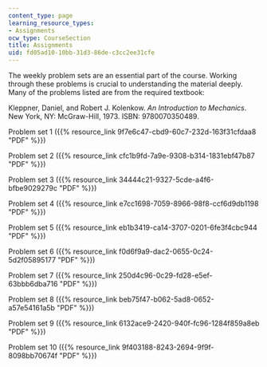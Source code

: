 ```yaml
---
content_type: page
learning_resource_types:
- Assignments
ocw_type: CourseSection
title: Assignments
uid: fd05ad10-10bb-31d3-86de-c3cc2ee31cfe
---
```


The weekly problem sets are an essential part of the course. Working through these problems is crucial to understanding the material deeply. Many of the problems listed are from the required textbook:

Kleppner, Daniel, and Robert J. Kolenkow. _An Introduction to Mechanics_. New York, NY: McGraw-Hill, 1973. ISBN: 9780070350489.

Problem set 1 ({{% resource_link 9f7e6c47-cbd9-60c7-232d-163f31cfdaa8 "PDF" %}})

Problem set 2 ({{% resource_link cfc1b9fd-7a9e-9308-b314-1831ebf47b87 "PDF" %}})

Problem set 3 ({{% resource_link 34444c21-9327-5cde-a4f6-bfbe9029279c "PDF" %}})

Problem set 4 ({{% resource_link e7cc1698-7059-8966-98f8-ccf6d9db1198 "PDF" %}})

Problem set 5 ({{% resource_link eb1b3419-ca14-3707-0201-6fe3f4cbc944 "PDF" %}})

Problem set 6 ({{% resource_link f0d6f9a9-dac2-0655-0c24-5d2f05895177 "PDF" %}})

Problem set 7 ({{% resource_link 250d4c96-0c29-fd28-e5ef-63bbb6dba716 "PDF" %}})

Problem set 8 ({{% resource_link beb75f47-b062-5ad8-0652-a57e54161a5b "PDF" %}})

Problem set 9 ({{% resource_link 6132ace9-2420-940f-fc96-1284f859a8eb "PDF" %}})

Problem set 10 ({{% resource_link 9f403188-8243-2694-9f9f-8098bb70674f "PDF" %}})